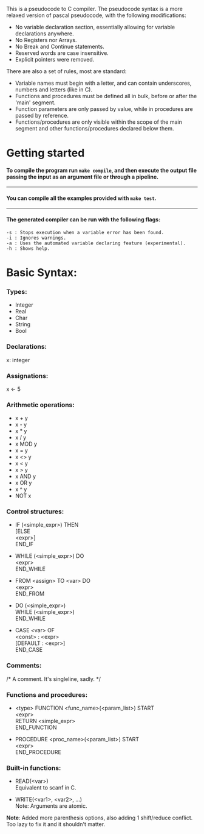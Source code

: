 This is a pseudocode to C compiler. The pseudocode syntax is a more relaxed version of pascal pseudocode, with the following modifications:  

- No variable declaration section, essentially allowing for variable declarations anywhere.
- No Registers nor Arrays.
- No Break and Continue statements.
- Reserved words are case insensitive.
- Explicit pointers were removed.

There are also a set of rules, most are standard:

- Variable names must begin with a letter, and can contain underscores, numbers and letters (like in C).
- Functions and procedures must be defined all in bulk, before or after the 'main' segment.
- Function parameters are only passed by value, while in procedures are passed by reference.
- Functions/procedures are only visible within the scope of the main segment and other functions/procedures declared below them.


# Getting started

#### To compile the program run `make compile`, and then execute the output file passing the input as an argument file or through a pipeline.
---
#### You can compile all the examples provided with `make test`.
---
#### The generated compiler can be run with the following flags:
    -s : Stops execution when a variable error has been found.
    -i : Ignores warnings.
    -a : Uses the automated variable declaring feature (experimental).
    -h : Shows help.


# Basic Syntax:

### Types:

- Integer
- Real
- Char
- String
- Bool

### Declarations:
x: integer

### Assignations:
x <- 5


### Arithmetic operations:
-    x + y
-    x - y
-    x * y
-    x / y
-    x MOD y
-    x = y
-    x <> y
-    x < y
-    x > y
-    x AND y 
-    x OR y
-    x ^ y
-    NOT x


### Control structures:

- IF (<simple_expr>) THEN  
    [ELSE  
    \<expr>]  
  END_IF

- WHILE (<simple_expr>) DO  
    \<expr>  
  END_WHILE  

- FROM \<assign> TO \<var> DO  
    \<expr>  
  END_FROM  

- DO (<simple_expr>)   
    WHILE (<simple_expr>)  
  END_WHILE

- CASE \<var> OF  
    \<const> : \<expr>  
    [DEFAULT : \<expr>]  
  END_CASE


### Comments:
/* A comment. It's singleline, sadly. */

### Functions and procedures:

- \<type> FUNCTION \<func_name>(\<param_list>) START  
    \<expr>  
    RETURN \<simple_expr>  
  END_FUNCTION

- PROCEDURE \<proc_name>(\<param_list>) START  
    \<expr>  
  END_PROCEDURE
  

### Built-in functions:

- READ(\<var>)  
  Equivalent to scanf in C.

- WRITE(\<var1>, \<var2>, ...)  
  Note: Arguments are atomic.


**Note**: Added more parenthesis options, also adding 1 shift/reduce conflict. Too lazy to fix it and it shouldn't matter.
